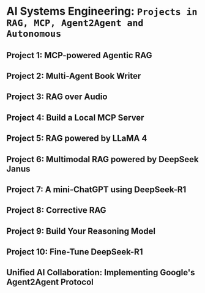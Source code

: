 # AI Systems Engineering: `Projects in RAG, MCP, Agent2Agent and Autonomous`

## Project 1: MCP-powered Agentic RAG

## Project 2: Multi-Agent Book Writer

## Project 3: RAG over Audio

## Project 4: Build a Local MCP Server

## Project 5: RAG powered by LLaMA 4

## Project 6: Multimodal RAG powered by DeepSeek Janus

## Project 7: A mini-ChatGPT using DeepSeek-R1

## Project 8: Corrective RAG

## Project 9: Build Your Reasoning Model

## Project 10: Fine-Tune DeepSeek-R1

## Unified AI Collaboration: Implementing Google's Agent2Agent Protocol
